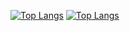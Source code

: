 [![Top Langs](https://github-readme-stats.vercel.app/api/top-langs/?username=rodrigogloz)](https://github.com/anuraghazra/github-readme-stats)
[![Top Langs](https://github-readme-stats.vercel.app/api/top-langs/?username=rodrigogloz&layout=compact)](https://github.com/anuraghazra/github-readme-stats)

